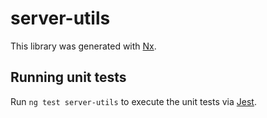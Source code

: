 # server-utils

This library was generated with [Nx](https://nx.dev).

## Running unit tests

Run `ng test server-utils` to execute the unit tests via [Jest](https://jestjs.io).
